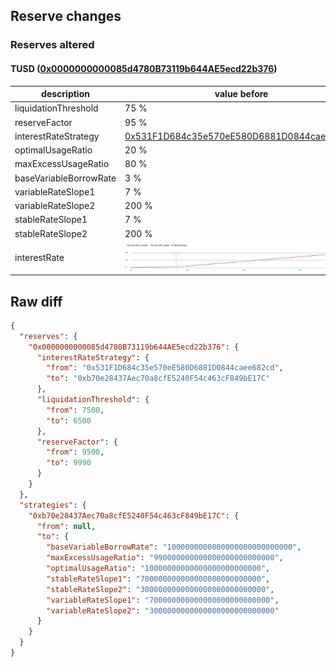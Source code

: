 ## Reserve changes

### Reserves altered

#### TUSD ([0x0000000000085d4780B73119b644AE5ecd22b376](https://etherscan.io/address/0x0000000000085d4780B73119b644AE5ecd22b376))

| description | value before | value after |
| --- | --- | --- |
| liquidationThreshold | 75 % | 65 % |
| reserveFactor | 95 % | 99.9 % |
| interestRateStrategy | [0x531F1D684c35e570eE580D6881D0844caee682cd](https://etherscan.io/address/0x531F1D684c35e570eE580D6881D0844caee682cd) | [0xb70e28437Aec70a8cfE5240F54c463cF849bE17C](https://etherscan.io/address/0xb70e28437Aec70a8cfE5240F54c463cF849bE17C) |
| optimalUsageRatio | 20 % | 1 % |
| maxExcessUsageRatio | 80 % | 99 % |
| baseVariableBorrowRate | 3 % | 100 % |
| variableRateSlope1 | 7 % | 70 % |
| variableRateSlope2 | 200 % | 300 % |
| stableRateSlope1 | 7 % | 70 % |
| stableRateSlope2 | 200 % | 300 % |
| interestRate | ![before](/.assets/eb3102eea1cd584bc9575f6fee13716b7ec769d8.svg) | ![after](/.assets/580220443634a43f0f202f2f55e802420e34aaef.svg) |

## Raw diff

```json
{
  "reserves": {
    "0x0000000000085d4780B73119b644AE5ecd22b376": {
      "interestRateStrategy": {
        "from": "0x531F1D684c35e570eE580D6881D0844caee682cd",
        "to": "0xb70e28437Aec70a8cfE5240F54c463cF849bE17C"
      },
      "liquidationThreshold": {
        "from": 7500,
        "to": 6500
      },
      "reserveFactor": {
        "from": 9500,
        "to": 9990
      }
    }
  },
  "strategies": {
    "0xb70e28437Aec70a8cfE5240F54c463cF849bE17C": {
      "from": null,
      "to": {
        "baseVariableBorrowRate": "1000000000000000000000000000",
        "maxExcessUsageRatio": "990000000000000000000000000",
        "optimalUsageRatio": "10000000000000000000000000",
        "stableRateSlope1": "700000000000000000000000000",
        "stableRateSlope2": "3000000000000000000000000000",
        "variableRateSlope1": "700000000000000000000000000",
        "variableRateSlope2": "3000000000000000000000000000"
      }
    }
  }
}
```